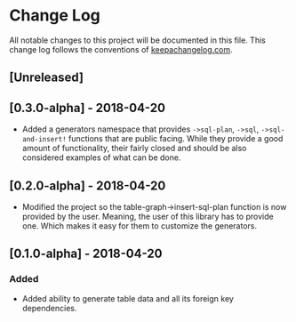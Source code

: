 # Change Log
All notable changes to this project will be documented in this file. This change log follows the conventions of [keepachangelog.com](http://keepachangelog.com/).

## [Unreleased]

## [0.3.0-alpha] - 2018-04-20

- Added a generators namespace that provides `->sql-plan`, `->sql`, `->sql-and-insert!` functions that are public facing. While they provide a good
amount of functionality, their fairly closed and should be also considered examples of what can be done.

## [0.2.0-alpha] - 2018-04-20

- Modified the project so the table-graph->insert-sql-plan function is now provided by the user. Meaning,
the user of this library has to provide one. Which makes it easy for them to customize the generators.

## [0.1.0-alpha] - 2018-04-20
### Added

- Added ability to generate table data and all its foreign key dependencies.
